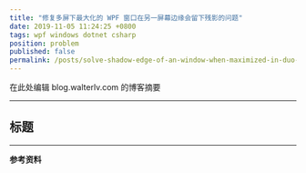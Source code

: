 ```yaml
---
title: "修复多屏下最大化的 WPF 窗口在另一屏幕边缘会留下残影的问题"
date: 2019-11-05 11:24:25 +0800
tags: wpf windows dotnet csharp
position: problem
published: false
permalink: /posts/solve-shadow-edge-of-an-window-when-maximized-in-duo-screen.html
---
```


在此处编辑 blog.walterlv.com 的博客摘要

---

<div id="toc"></div>

## 标题

---

**参考资料**

